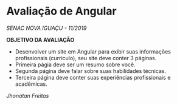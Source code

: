 # Avaliação de Angular
<i>SENAC NOVA IGUAÇU - 11/2019 </i>

**OBJETIVO DA AVALIAÇÃO**
- Desenvolver um site em Angular para exibir suas informações profissionais (curriculo), seu site deve conter 3 páginas.
- Primeira págia deve ser um resumo sobre você.
- Segunda página deve falar sobre suas habilidades técnicas.
- Terceira página deve conter suas experiências profissionais e acadêmicas.

<i>Jhonatan Freitas</i>

